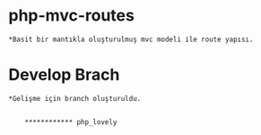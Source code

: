 # php-mvc-routes

	*Basit bir mantıkla oluşturulmuş mvc modeli ile route yapısı.

# Develop Brach 

	*Gelişme için branch oluşturuldu.


		************ php_lovely
